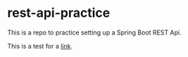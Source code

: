 # rest-api-practice

This is a repo to practice setting up a Spring Boot REST Api.

This is a test for a [link](Instructions.md).
